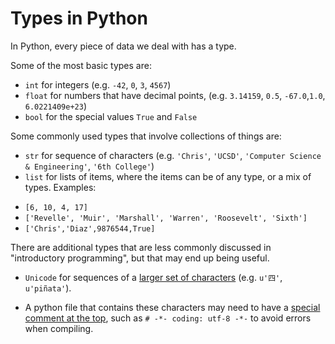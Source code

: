 # Types in Python

In Python, every piece of data we deal with has a type.

Some of the most basic types are:

* `int` for integers (e.g. `-42`, `0`, `3`, `4567`)
* `float` for numbers that have decimal points, (e.g. `3.14159`, `0.5`, `-67.0`,`1.0`, `6.0221409e+23`)
* `bool` for the special values `True` and `False`

Some commonly used types that involve collections of things are:

* `str` for sequence of characters (e.g. `'Chris'`, `'UCSD'`, `'Computer Science & Engineering'`, `'6th College'`)
* `list` for lists of items, where the items can be of any type, or a mix of types.  Examples:
 - `[6, 10, 4, 17]`
 - `['Revelle', 'Muir', 'Marshall', 'Warren', 'Roosevelt', 'Sixth']`
 - `['Chris','Diaz',9876544,True]`

There are additional types that are less commonly discussed in "introductory programming", but that may end up being useful.

* `Unicode` for sequences of a [larger set of characters](http://www.unicode.org) (e.g. `u'四'`, `u'piñata'`).
 - A python file that contains these characters may need to have a [special comment at the top](https://www.python.org/dev/peps/pep-0263/), such as `# -*- coding: utf-8 -*-` to avoid errors when compiling. 
